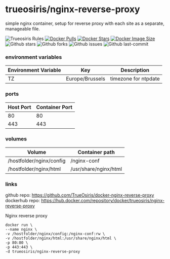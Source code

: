 # trueosiris/nginx-reverse-proxy
simple nginx container, setup for reverse proxy with each site as a separate, manageable file.

![Trueosiris Rules](https://img.shields.io/badge/trueosiris-rules-f08060)
[![Docker Pulls](https://badgen.net/docker/pulls/trueosiris/nginx-reverse-proxy?icon=docker&label=pulls)](https://hub.docker.com/r/trueosiris/nginx-reverse-proxy/)
[![Docker Stars](https://badgen.net/docker/stars/trueosiris/nginx-reverse-proxy?icon=docker&label=stars)](https://hub.docker.com/r/trueosiris/nginx-reverse-proxy/)
[![Docker Image Size](https://badgen.net/docker/size/trueosiris/nginx-reverse-proxy?icon=docker&label=image%20size)](https://hub.docker.com/r/trueosiris/nginx-reverse-proxy/)
![Github stars](https://badgen.net/nginx-reverse-proxyhub/stars/trueosiris/docker-nginx-reverse-proxy?icon=nginx-reverse-proxy&hub&label=stars)
![Github forks](https://badgen.net/nginx-reverse-proxyhub/forks/trueosiris/docker-nginx-reverse-proxy?icon=nginx-reverse-proxy&hub&label=forks)
![Github issues](https://img.shields.io/nginx-reverse-proxyhub/issues/TrueOsiris/docker-nginx-reverse-proxy)
![Github last-commit](https://img.shields.io/nginx-reverse-proxyhub/last-commit/TrueOsiris/docker-nginx-reverse-proxy)

### environment variables

| Environment Variable | Key | Description |
| -------------------- | ---------------------------- | ------------------------------------------------------------------------------- |
| TZ | Europe/Brussels | timezone for ntpdate |

### ports

| Host Port | Container Port |
| --------- | -------------- |
| 80        | 80             |
| 443       | 443            |

### volumes

| Volume                    | Container path                                                   |
| ------------------------- | ---------------------------------------------------------------- |
| /hostfolder/nginx/config  | /nginx-conf |
| /hostfolder/nginx/html    | /usr/share/nginx/html |

### links

github repo: https://github.com/TrueOsiris/docker-nginx-reverse-proxy <br>
dockerhub repo: https://hub.docker.com/repository/docker/trueosiris/nginx-reverse-proxy <br>


Nginx reverse proxy
    
    docker run \
    --name nginx \
    -v /hostfolder/nginx/config:/nginx-conf:rw \
    -v /hostfolder/nginx/html:/usr/share/nginx/html \
    -p 80:80 \
    -p 443:443 \
    -d trueosiris/nginx-reverse-proxy

